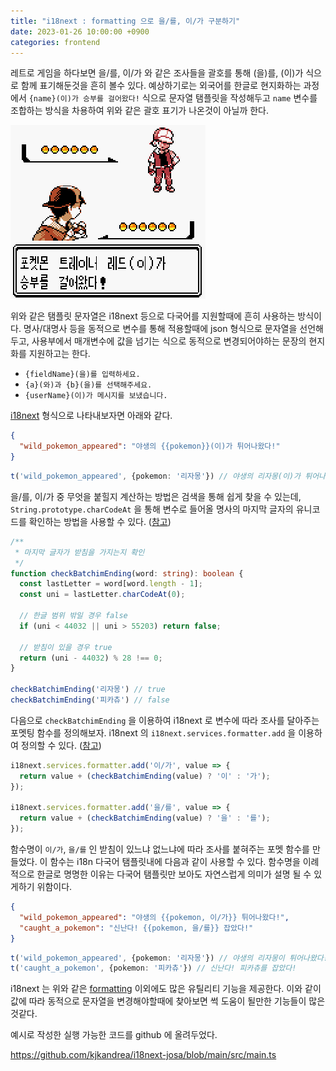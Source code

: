 ```yaml
---
title: "i18next : formatting 으로 을/를, 이/가 구분하기"
date: 2023-01-26 10:00:00 +0900
categories: frontend
---
```


레트로 게임을 하다보면 을/를, 이/가 와 같은 조사들을 괄호를 통해 (을)를, (이)가 식으로 함께 표기해둔것을 흔히 볼수 있다.
예상하기로는 외국어를 한글로 현지화하는 과정에서 `{name}(이)가 승부를 걸어왔다!` 식으로 문자열 탬플릿을 작성해두고 `name` 변수를 조합하는 방식을 차용하여
위와 같은 괄호 표기가 나온것이 아닐까 한다.

![pokemon gold game screenshot](/assets/img/pokemon.png)

위와 같은 탬플릿 문자열은 i18next 등으로 다국어를 지원할때에 흔히 사용하는 방식이다. 명사/대명사 등을 동적으로 변수를 통해 적용할때에 
json 형식으로 문자열을 선언해두고, 사용부에서 매개변수에 값을 넘기는 식으로 동적으로 변경되어야하는 문장의 현지화를 지원하고는 한다.

* `{fieldName}(을)를 입력하세요.`
* `{a}(와)과 {b}(을)를 선택해주세요.`
* `{userName}(이)가 메시지를 보냈습니다.`

[i18next](https://www.i18next.com/) 형식으로 나타내보자면 아래와 같다.

```json
{
  "wild_pokemon_appeared": "야생의 {{pokemon}}(이)가 튀어나왔다!"
}
```

```ts
t('wild_pokemon_appeared', {pokemon: '리자몽'}) // 야생의 리자몽(이)가 튀어나왔다! 
```

을/를, 이/가 중 무엇을 붙힐지 계산하는 방법은 검색을 통해 쉽게 찾을 수 있는데, `String.prototype.charCodeAt` 을 통해 변수로 들어올 명사의 마지막 글자의 유니코드를 확인하는 방법을 사용할 수 있다. ([참고](https://gun0912.tistory.com/65))



```ts
/**
 * 마지막 글자가 받침을 가지는지 확인
 */
function checkBatchimEnding(word: string): boolean {
  const lastLetter = word[word.length - 1];
  const uni = lastLetter.charCodeAt(0);

  // 한글 범위 밖일 경우 false
  if (uni < 44032 || uni > 55203) return false;

  // 받침이 있을 경우 true
  return (uni - 44032) % 28 !== 0;
}

checkBatchimEnding('리자몽') // true
checkBatchimEnding('피카츄') // false
```

다음으로 `checkBatchimEnding` 을 이용하여 i18next 로 변수에 따라 조사를 달아주는 포멧팅 함수를 정의해보자.
i18next 의 `i18next.services.formatter.add` 을 이용하여 정의할 수 있다. ([참고](https://www.i18next.com/translation-function/formatting))

```ts
i18next.services.formatter.add('이/가', value => {
  return value + (checkBatchimEnding(value) ? '이' : '가');
});

i18next.services.formatter.add('을/를', value => {
  return value + (checkBatchimEnding(value) ? '을' : '를');
});
```

함수명이 `이/가`, `을/를` 인 받침이 있느냐 없느냐에 따라 조사를 붙혀주는 포멧 함수를 만들었다. 이 함수는 i18n 다국어 탬플릿내에 다음과 같이 사용할 수 있다. 함수명을 이례적으로 한글로 명명한 이유는 다국어 탬플릿만 보아도 자연스럽게 의미가 설명 될 수 있게하기 위함이다. 

```json
{
  "wild_pokemon_appeared": "야생의 {{pokemon, 이/가}} 튀어나왔다!",
  "caught_a_pokemon": "신난다! {{pokemon, 을/를}} 잡았다!"
}
```

```ts
t('wild_pokemon_appeared', {pokemon: '리자몽'}) // 야생의 리자몽이 튀어나왔다!
t('caught_a_pokemon', {pokemon: '피카츄'}) // 신난다! 피카츄를 잡았다!
```

i18next 는 위와 같은 [formatting](https://www.i18next.com/translation-function/formatting) 이외에도 많은 유틸리티 기능을 제공한다. 이와 같이 값에 따라 동적으로 문자열을 변경해야할때에 찾아보면 썩 도움이 될만한 기능들이 많은것같다.

예시로 작성한 실행 가능한 코드를 github 에 올려두었다.

https://github.com/kjkandrea/i18next-josa/blob/main/src/main.ts
